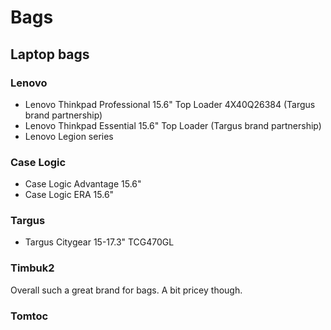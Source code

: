 # Bags

## Laptop bags

### Lenovo

- Lenovo Thinkpad Professional 15.6" Top Loader 4X40Q26384 (Targus brand partnership)
- Lenovo Thinkpad Essential 15.6" Top Loader (Targus brand partnership)
- Lenovo Legion series

### Case Logic

- Case Logic Advantage 15.6"
- Case Logic ERA 15.6"

### Targus

- Targus Citygear 15-17.3" TCG470GL

### Timbuk2

Overall such a great brand for bags. A bit pricey though.

### Tomtoc

